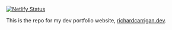 [![Netlify Status](https://api.netlify.com/api/v1/badges/1cdbc975-44f4-4498-93f7-253739e9ece4/deploy-status)](https://app.netlify.com/sites/strong-lily-450d66/deploys)

This is the repo for my dev portfolio website, [richardcarrigan.dev](https://richardcarrigan.dev).
